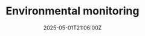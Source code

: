 ---
title: Environmental monitoring
linkTitle: Environmental monitoring
date: '2025-05-01T21:06:00Z'
weight: 1
description: No content
draft: false
ref: environmental-monitoring
---